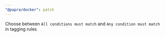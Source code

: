 ```yaml
---
"@papra/docker": patch
---
```


Choose between `All conditions must match` and `Any condition must match` in tagging rules
